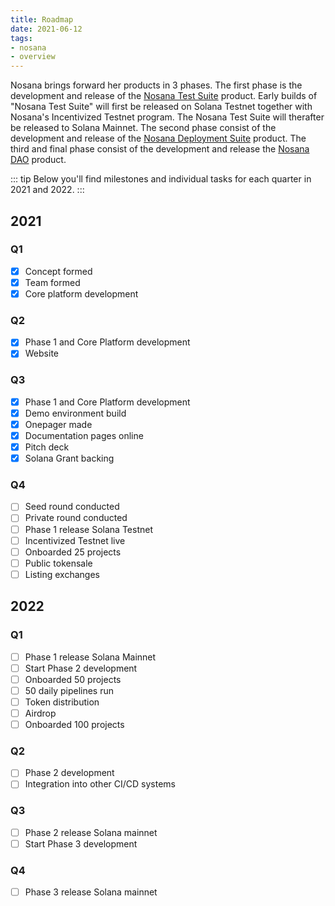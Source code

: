 ```yaml
---
title: Roadmap
date: 2021-06-12
tags:
- nosana
- overview
---
```


Nosana brings forward her products in 3 phases.
The first phase is the development and release of the [Nosana Test Suite](../nosana/ci) product.
Early builds of "Nosana Test Suite" will first be released on Solana Testnet together with Nosana's Incentivized Testnet program.
The Nosana Test Suite will therafter be released to Solana Mainnet.
The second phase consist of the development and release of the [Nosana Deployment Suite](../nosana/cd) product.
The third and final phase consist of the development and release the [Nosana DAO](../nosana/dao) product.

::: tip
Below you'll find milestones and individual tasks for each quarter in 2021 and 2022.
:::

## 2021

### Q1

- [x] Concept formed
- [x] Team formed
- [x] Core platform development

### Q2

- [x] Phase 1 and Core Platform development
- [x] Website

### Q3

- [x] Phase 1 and Core Platform development
- [x] Demo environment build
- [x] Onepager made
- [x] Documentation pages online
- [x] Pitch deck
- [x] Solana Grant backing

### Q4

- [ ] Seed round conducted
- [ ] Private round conducted
- [ ] Phase 1 release Solana Testnet
- [ ] Incentivized Testnet live
- [ ] Onboarded 25 projects
- [ ] Public tokensale
- [ ] Listing exchanges

## 2022

### Q1

- [ ] Phase 1 release Solana Mainnet
- [ ] Start Phase 2 development
- [ ] Onboarded 50 projects
- [ ] 50 daily pipelines run
- [ ] Token distribution
- [ ] Airdrop
- [ ] Onboarded 100 projects

### Q2

- [ ] Phase 2 development
- [ ] Integration into other CI/CD systems

### Q3

- [ ] Phase 2 release Solana mainnet
- [ ] Start Phase 3 development

### Q4

- [ ] Phase 3 release Solana mainnet
